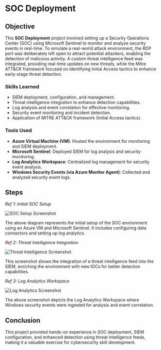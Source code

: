 
# SOC Deployment

## Objective

This **SOC Deployment** project involved setting up a Security Operations Center (SOC) using Microsoft Sentinel to monitor and analyze security events in real-time. To simulate a real-world attack environment, the RDP port was deliberately left open to attract potential attackers, enabling the detection of malicious activity. A custom threat intelligence feed was integrated, providing real-time updates on new threats, while the Mitre ATT&CK framework focused on identifying Initial Access tactics to enhance early-stage threat detection.

### Skills Learned
- SIEM deployment, configuration, and management.
- Threat intelligence integration to enhance detection capabilities.
- Log analysis and event correlation for effective monitoring.
- Security event monitoring and incident detection.
- Application of MITRE ATT&CK framework (Initial Access tactics).

### Tools Used
- **Azure Virtual Machine (VM)**: Hosted the environment for monitoring and SIEM deployment.
- **Microsoft Sentinel**: Deployed SIEM for log analysis and security monitoring.
- **Log Analytics Workspace**: Centralized log management for security event analysis.
- **Windows Security Events (via Azure Monitor Agent)**: Collected and analyzed security event logs.

## Steps

*Ref 1: Initial SOC Setup*

![SOC Setup Screenshot](https://imgur.com/screenshot1)

The above diagram represents the initial setup of the SOC environment using an Azure VM and Microsoft Sentinel. It includes configuring data connectors and setting up log analytics.

*Ref 2: Threat Intelligence Integration*

![Threat Intelligence Screenshot](https://imgur.com/screenshot2)

This screenshot shows the integration of a threat intelligence feed into the SIEM, enriching the environment with new IOCs for better detection capabilities.

*Ref 3: Log Analytics Workspace*

![Log Analytics Screenshot](https://imgur.com/screenshot3)

The above screenshot depicts the Log Analytics Workspace where Windows security events were ingested for analysis and event correlation.

## Conclusion

This project provided hands-on experience in SOC deployment, SIEM configuration, and enhanced detection using threat intelligence feeds, making it a valuable exercise for cybersecurity skill development.

